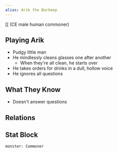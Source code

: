 ```yaml
---
alias: Arik the Barkeep
---
```

[[
(CE male human commoner)
## Playing Arik
- Pudgy little man
- He mindlessly cleans glasses one after another
	- When they're all clean, he starts over
- He takes orders for drinks in a dull, hollow voice
- He ignores all questions

## What They Know
- Doesn't answer questions
## Relations
## Stat Block

```statblock
monster: Commoner
```

```dataviewjs

```
